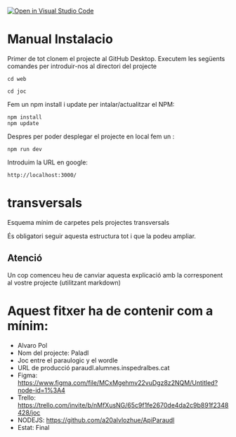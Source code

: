[![Open in Visual Studio Code](https://classroom.github.com/assets/open-in-vscode-f059dc9a6f8d3a56e377f745f24479a46679e63a5d9fe6f495e02850cd0d8118.svg)](https://classroom.github.com/online_ide?assignment_repo_id=7318293&assignment_repo_type=AssignmentRepo)
# Manual Instalacio

Primer de tot clonem el projecte al GitHub Desktop.
Executem les següents comandes per introduir-nos al directori del projecte
```
cd web
```
```
cd joc
```
Fem un npm install i update per intalar/actualitzar el NPM:
```
npm install
npm update
```
Despres per poder desplegar el projecte en local fem un :
```
npm run dev
```
Introduim la URL en google:
```
http://localhost:3000/
```
# transversals
Esquema mínim de carpetes pels projectes transversals

És obligatori seguir aquesta estructura tot i que la podeu ampliar.

## Atenció
Un cop comenceu heu de canviar aquesta explicació amb la corresponent al vostre projecte (utilitzant markdown)


# Aquest fitxer ha de contenir com a mínim:
 * Alvaro Pol
 * Nom del projecte: Paladl
 * Joc entre el paraulogic y el wordle
 * URL de producció paraudl.alumnes.inspedralbes.cat
 * Figma: https://www.figma.com/file/MCxMgehmv22vuDgz8z2NQM/Untitled?node-id=1%3A4
 * Trello: https://trello.com/invite/b/nMfXusNG/65c9f1fe2670de4da2c9b891f2348428/joc
 * NODEJS: https://github.com/a20alvlozhue/ApiParaudl
 * Estat: Final
